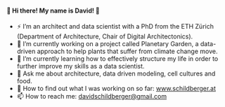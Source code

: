 #### 👋 Hi there! My name is David! 👋
- ⚡ I’m an architect and data scientist with a PhD from the ETH Zürich (Department of Architecture, Chair of Digital Architectonics).
- 🌱 I’m currently working on a project called Planetary Garden, a data-driven approach to help plants that suffer from climate change move. 
- 🔭 I’m currently learning how to effectively structure my life in order to further improve my skills as a data scientist. 
- 💬 Ask me about architecture, data driven modeling, cell cultures and food.
- 🔭 How to find out what I was working on so far: www.schildberger.at
- 📫 How to reach me: davidschildberger@gmail.com
 
 
<!--
**dadavie/dadavie** is a ✨ _special_ ✨ repository because its `README.md` (this file) appears on your GitHub profile.

Here are some ideas to get you started:

- 🔭 I’m currently working on ...
- 🌱 I’m currently learning ...
- 👯 I’m looking to collaborate on ...
- 🤔 I’m looking for help with ...
- 💬 Ask me about ...
- 📫 How to reach me: ...
- 😄 Pronouns: ...
- ⚡ Fun fact: ...
-->
